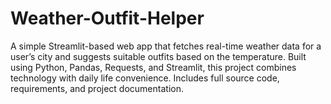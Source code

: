 # Weather-Outfit-Helper
A simple Streamlit-based web app that fetches real-time weather data for a user’s city and suggests suitable outfits based on the temperature. Built using Python, Pandas, Requests, and Streamlit, this project combines technology with daily life convenience. Includes full source code, requirements, and project documentation.
